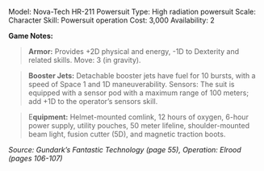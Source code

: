 Model: Nova-Tech HR-211 Powersuit
Type: High radiation powersuit
Scale: Character
Skill: Powersuit operation
Cost: 3,000
Availability: 2

**Game Notes:**
> **Armor:** Provides +2D physical and energy, -1D to Dexterity and related skills. Move: 3 (in gravity).

> **Booster Jets:** Detachable booster jets have fuel for 10 bursts, with a speed of Space 1 and 1D maneuverability. Sensors: The suit is equipped with a sensor pod with a maximum range of 100 meters; add +1D to the operator’s sensors skill.

> E**quipment:** Helmet-mounted comlink, 12 hours of oxygen, 6-hour power supply, utility pouches, 50 meter lifeline, shoulder-mounted beam light, fusion cutter (5D), and magnetic traction boots.

*Source: Gundark’s Fantastic Technology (page 55), Operation: Elrood (pages 106-107)*